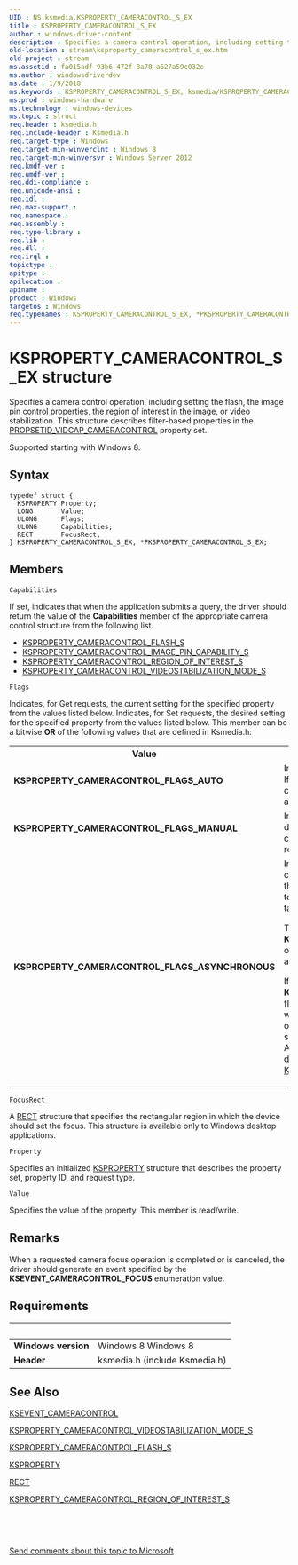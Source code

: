 ```yaml
---
UID : NS:ksmedia.KSPROPERTY_CAMERACONTROL_S_EX
title : KSPROPERTY_CAMERACONTROL_S_EX
author : windows-driver-content
description : Specifies a camera control operation, including setting the flash, the image pin control properties, the region of interest in the image, or video stabilization.
old-location : stream\ksproperty_cameracontrol_s_ex.htm
old-project : stream
ms.assetid : fa015adf-93b6-472f-8a78-a627a59c032e
ms.author : windowsdriverdev
ms.date : 1/9/2018
ms.keywords : KSPROPERTY_CAMERACONTROL_S_EX, ksmedia/KSPROPERTY_CAMERACONTROL_S_EX, KSPROPERTY_CAMERACONTROL_FLAGS_AUTO, KSPROPERTY_CAMERACONTROL_S_EX structure [Streaming Media Devices], PKSPROPERTY_CAMERACONTROL_S_EX structure pointer [Streaming Media Devices], PKSPROPERTY_CAMERACONTROL_S_EX, *PKSPROPERTY_CAMERACONTROL_S_EX, ksmedia/PKSPROPERTY_CAMERACONTROL_S_EX, KSPROPERTY_CAMERACONTROL_FLAGS_ASYNCHRONOUS, stream.ksproperty_cameracontrol_s_ex, KSPROPERTY_CAMERACONTROL_FLAGS_MANUAL
ms.prod : windows-hardware
ms.technology : windows-devices
ms.topic : struct
req.header : ksmedia.h
req.include-header : Ksmedia.h
req.target-type : Windows
req.target-min-winverclnt : Windows 8
req.target-min-winversvr : Windows Server 2012
req.kmdf-ver : 
req.umdf-ver : 
req.ddi-compliance : 
req.unicode-ansi : 
req.idl : 
req.max-support : 
req.namespace : 
req.assembly : 
req.type-library : 
req.lib : 
req.dll : 
req.irql : 
topictype : 
apitype : 
apilocation : 
apiname : 
product : Windows
targetos : Windows
req.typenames : KSPROPERTY_CAMERACONTROL_S_EX, *PKSPROPERTY_CAMERACONTROL_S_EX
---
```


# KSPROPERTY_CAMERACONTROL_S_EX structure
Specifies a camera control operation, including setting the flash, the image pin control properties, the region of interest in the image, or video stabilization. This structure describes filter-based properties in the <a href="https://msdn.microsoft.com/library/windows/hardware/ff567802">PROPSETID_VIDCAP_CAMERACONTROL</a> property set.

Supported starting with Windows 8.

## Syntax
````
typedef struct {
  KSPROPERTY Property;
  LONG       Value;
  ULONG      Flags;
  ULONG      Capabilities;
  RECT       FocusRect;
} KSPROPERTY_CAMERACONTROL_S_EX, *PKSPROPERTY_CAMERACONTROL_S_EX;
````

## Members


`Capabilities`

If set, indicates that when the application submits a query, the driver should return the value of the <b>Capabilities</b> member of the appropriate camera control structure from the following list.
<ul>
<li>
<a href="..\ksmedia\ns-ksmedia-ksproperty_cameracontrol_flash_s.md">KSPROPERTY_CAMERACONTROL_FLASH_S</a>
</li>
<li>
<a href="..\ksmedia\ns-ksmedia-ksproperty_cameracontrol_image_pin_capability_s.md">KSPROPERTY_CAMERACONTROL_IMAGE_PIN_CAPABILITY_S</a>
</li>
<li>
<a href="..\ksmedia\ns-ksmedia-ksproperty_cameracontrol_region_of_interest_s.md">KSPROPERTY_CAMERACONTROL_REGION_OF_INTEREST_S</a>
</li>
<li>
<a href="..\ksmedia\ns-ksmedia-ksproperty_cameracontrol_videostabilization_mode_s.md">KSPROPERTY_CAMERACONTROL_VIDEOSTABILIZATION_MODE_S</a>
</li>
</ul>

`Flags`

Indicates, for Get requests, the current setting for the specified property from the values listed below. Indicates, for Set requests, the desired setting for the specified property from the values listed below. This member can be a bitwise <b>OR</b> of the following values that are defined in Ksmedia.h:
<table>
<tr>
<th>Value</th>
<th>Meaning</th>
</tr>
<tr>
<td width="40%"><a id="KSPROPERTY_CAMERACONTROL_FLAGS_AUTO"></a><a id="ksproperty_cameracontrol_flags_auto"></a><dl>
<dt><b>KSPROPERTY_CAMERACONTROL_FLAGS_AUTO</b></dt>
</dl>
</td>
<td width="60%">
Indicates that the setting is controlled automatically.
If the driver receives this value, it should set the camera control synchronously to automatic mode and then return.

</td>
</tr>
<tr>
<td width="40%"><a id="KSPROPERTY_CAMERACONTROL_FLAGS_MANUAL"></a><a id="ksproperty_cameracontrol_flags_manual"></a><dl>
<dt><b>KSPROPERTY_CAMERACONTROL_FLAGS_MANUAL</b></dt>
</dl>
</td>
<td width="60%">
Indicates that the setting is controlled manually. If the driver receives this value, it should set the camera control synchronously to manual mode and then return.

</td>
</tr>
<tr>
<td width="40%"><a id="KSPROPERTY_CAMERACONTROL_FLAGS_ASYNCHRONOUS"></a><a id="ksproperty_cameracontrol_flags_asynchronous"></a><dl>
<dt><b>KSPROPERTY_CAMERACONTROL_FLAGS_ASYNCHRONOUS</b></dt>
</dl>
</td>
<td width="60%">
Indicates whether the driver should perform the camera control operation asynchronously—where the application has issued a command for the driver to set up the camera control settings in advance of taking a picture.

This flag must be set only if either <b>KSPROPERTY_CAMERACONTROL_FLAGS_MANUAL</b> or <b>KSPROPERTY_CAMERACONTROL_FLAGS_AUTO</b> are set.

If this flag value and and the <b>KSPROPERTY_CAMERACONTROL_FLAGS_AUTO</b> flag value are both set, the driver should initiate a worker thread to start one requested control operation and should reject all other requests for the same operation until it has completed the first one. After the operation has successfully completed, the driver should trigger the <a href="https://msdn.microsoft.com/library/windows/hardware/jj714740">KSEVENTSETID_CameraAsyncControl</a> event.

</td>
</tr>
</table>

`FocusRect`

A <a href="https://msdn.microsoft.com/library/windows/hardware/ff569234">RECT</a> structure that specifies the rectangular region in which the device should set the focus. This structure is available only to Windows desktop applications.

`Property`

Specifies an initialized <a href="..\ks\nf-ks-ikscontrol-ksproperty.md">KSPROPERTY</a> structure that describes the property set, property ID, and request type.

`Value`

Specifies the value of the property. This member is read/write.

## Remarks
When a requested camera focus operation is completed or is canceled, the driver should generate an event specified by the <b>KSEVENT_CAMERACONTROL_FOCUS</b> enumeration value.

## Requirements
| &nbsp; | &nbsp; |
| ---- |:---- |
| **Windows version** | Windows 8 Windows 8 |
| **Header** | ksmedia.h (include Ksmedia.h) |

## See Also

<a href="..\ksmedia\ne-ksmedia-ksevent_cameracontrol.md">KSEVENT_CAMERACONTROL</a>

<a href="..\ksmedia\ns-ksmedia-ksproperty_cameracontrol_videostabilization_mode_s.md">KSPROPERTY_CAMERACONTROL_VIDEOSTABILIZATION_MODE_S</a>

<a href="..\ksmedia\ns-ksmedia-ksproperty_cameracontrol_flash_s.md">KSPROPERTY_CAMERACONTROL_FLASH_S</a>

<a href="..\ks\nf-ks-ikscontrol-ksproperty.md">KSPROPERTY</a>

<a href="https://msdn.microsoft.com/library/windows/hardware/ff569234">RECT</a>

<a href="..\ksmedia\ns-ksmedia-ksproperty_cameracontrol_region_of_interest_s.md">KSPROPERTY_CAMERACONTROL_REGION_OF_INTEREST_S</a>

 

 

<a href="mailto:wsddocfb@microsoft.com?subject=Documentation%20feedback [stream\stream]:%20KSPROPERTY_CAMERACONTROL_S_EX structure%20 RELEASE:%20(1/9/2018)&amp;body=%0A%0APRIVACY STATEMENT%0A%0AWe use your feedback to improve the documentation. We don't use your email address for any other purpose, and we'll remove your email address from our system after the issue that you're reporting is fixed. While we're working to fix this issue, we might send you an email message to ask for more info. Later, we might also send you an email message to let you know that we've addressed your feedback.%0A%0AFor more info about Microsoft's privacy policy, see http://privacy.microsoft.com/en-us/default.aspx." title="Send comments about this topic to Microsoft">Send comments about this topic to Microsoft</a>